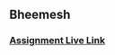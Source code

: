 ## Bheemesh

### [Assignment Live Link](https://635eddd9c2235307ab583da4--serene-eclair-d51dde.netlify.app/)

